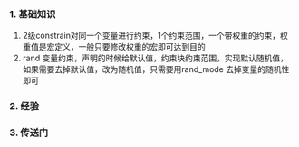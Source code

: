 ### 1. 基础知识
1. 2级constrain对同一个变量进行约束，1个约束范围，一个带权重的约束，权重值是宏定义，一般只要修改权重的宏即可达到目的
2. rand 变量约束，声明的时候给默认值，约束块约束范围，实现默认随机值，如果需要去掉默认值，改为随机值，只需要用rand_mode 去掉变量的随机性即可
### 2. 经验
### 3. 传送门
